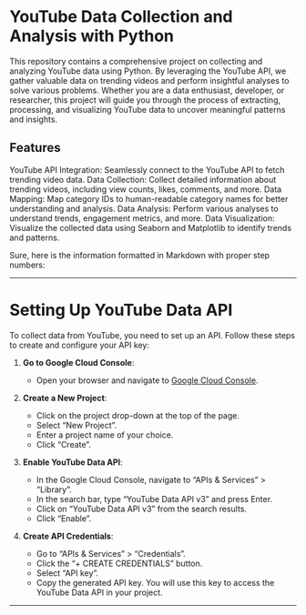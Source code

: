 # YouTube Data Collection and Analysis with Python
This repository contains a comprehensive project on collecting and analyzing YouTube data using Python. By leveraging the YouTube API, we gather valuable data on trending videos and perform insightful analyses to solve various problems. Whether you are a data enthusiast, developer, or researcher, this project will guide you through the process of extracting, processing, and visualizing YouTube data to uncover meaningful patterns and insights.

## Features
YouTube API Integration: Seamlessly connect to the YouTube API to fetch trending video data.
Data Collection: Collect detailed information about trending videos, including view counts, likes, comments, and more.
Data Mapping: Map category IDs to human-readable category names for better understanding and analysis.
Data Analysis: Perform various analyses to understand trends, engagement metrics, and more.
Data Visualization: Visualize the collected data using Seaborn and Matplotlib to identify trends and patterns.

Sure, here is the information formatted in Markdown with proper step numbers:

---

# Setting Up YouTube Data API

To collect data from YouTube, you need to set up an API. Follow these steps to create and configure your API key:

1. **Go to Google Cloud Console**:
   - Open your browser and navigate to [Google Cloud Console](https://console.cloud.google.com/).

2. **Create a New Project**:
   - Click on the project drop-down at the top of the page.
   - Select “New Project”.
   - Enter a project name of your choice.
   - Click “Create”.

3. **Enable YouTube Data API**:
   - In the Google Cloud Console, navigate to “APIs & Services” > “Library”.
   - In the search bar, type “YouTube Data API v3” and press Enter.
   - Click on “YouTube Data API v3” from the search results.
   - Click “Enable”.

4. **Create API Credentials**:
   - Go to “APIs & Services” > “Credentials”.
   - Click the “+ CREATE CREDENTIALS” button.
   - Select “API key”.
   - Copy the generated API key. You will use this key to access the YouTube Data API in your project.

---
